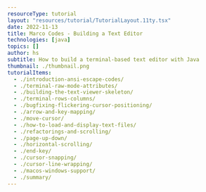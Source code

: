```yaml
---
resourceType: tutorial
layout: "resources/tutorial/TutorialLayout.11ty.tsx"
date: 2022-11-13
title: Marco Codes - Building a Text Editor
technologies: [java]
topics: []
author: hs
subtitle: How to build a terminal-based text editor with Java
thumbnail: ./thumbnail.png
tutorialItems:
  - ./introduction-ansi-escape-codes/
  - ./terminal-raw-mode-attributes/
  - ./building-the-text-viewer-skeleton/
  - ./terminal-rows-columns/
  - ./bugfixing-flickering-cursor-positioning/
  - ./arrow-and-key-mapping/
  - ./move-cursor/
  - ./how-to-load-and-display-text-files/
  - ./refactorings-and-scrolling/
  - ./page-up-down/
  - ./horizontal-scrolling/
  - ./end-key/
  - ./cursor-snapping/
  - ./cursor-line-wrapping/
  - ./macos-windows-support/
  - ./summary/
---
```

